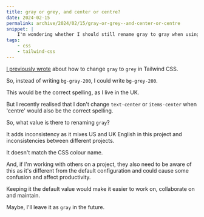```yaml
---
title: gray or grey, and center or centre?
date: 2024-02-15
permalink: archive/2024/02/15/gray-or-grey--and-center-or-centre
snippet: |
    I'm wondering whether I should still rename gray to gray when using Tailwind CSS...
tags:
    - css
    - tailwind-css
---
```


[I previously wrote][0] about how to change `gray` to `grey` in Tailwind CSS.

So, instead of writing `bg-gray-200`, I could write `bg-grey-200`.

This would be the correct spelling, as I live in the UK.

But I recently realised that I don't change `text-center` or `items-center` when 'centre' would also be the correct spelling.

So, what value is there to renaming `gray`?

It adds inconsistency as it mixes US and UK English in this project and inconsistencies between different projects.

It doesn't match the CSS colour name.

And, if I'm working with others on a project, they also need to be aware of this as it's different from the default configuration and could cause some confusion and affect productivity.

Keeping it the default value would make it easier to work on, collaborate on and maintain.

Maybe, I'll leave it as `gray` in the future.

[0]: {{site.url}}/blog/renaming-gray-grey-tailwind-css

